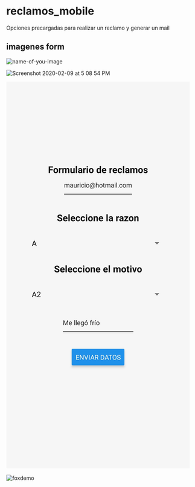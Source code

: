 # reclamos_mobile
Opciones precargadas para realizar un reclamo y generar un mail

## imagenes form
![name-of-you-image](https://your-copied-image-address)

![Screenshot 2020-02-09 at 5 08 54 PM](https://user-images.githubusercontent.com/33011208/74101378-2ef4e880-4b5f-11ea-8e9d-5ae1d811a35a.png)

![Formulario](/assets/images/formulario.jpg)

![foxdemo](https://github.com/foxdemo/foxdemo.github.io/blob/master/assets/images/avatar.png)
